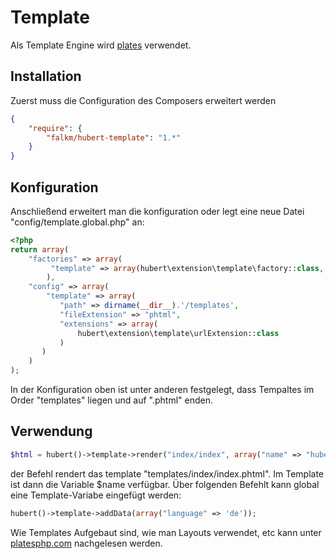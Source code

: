 # Template

Als Template Engine wird [plates](http://platesphp.com) verwendet.

## Installation

Zuerst muss die Configuration des Composers erweitert werden
```json
{
    "require": {
        "falkm/hubert-template": "1.*"
    }
}
```

## Konfiguration

Anschließend erweitert man die konfiguration oder legt eine neue Datei "config/template.global.php" an:
```php
<?php
return array(
    "factories" => array(
         "template" => array(hubert\extension\template\factory::class, 'get')
        ), 
    "config" => array(
        "template" => array(
           "path" => dirname(__dir__).'/templates',
           "fileExtension" => "phtml",
           "extensions" => array(
               hubert\extension\template\urlExtension::class
           )
       )
    )
);
```

In der Konfiguration oben ist unter anderen festgelegt, dass Tempaltes im Order "templates" liegen und auf ".phtml" enden.


## Verwendung

```php
$html = hubert()->template->render("index/index", array("name" => "hubert"));
```

der Befehl rendert das template "templates/index/index.phtml".
Im Template ist dann die Variable $name verfügbar.
Über folgenden Befehlt kann global eine Template-Variabe eingefügt werden:
```php
hubert()->template->addData(array("language" => 'de'));
```

Wie Templates Aufgebaut sind, wie man Layouts verwendet, etc kann unter [platesphp.com](http://platesphp.com) nachgelesen werden.